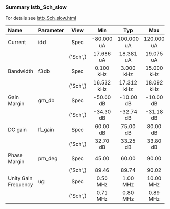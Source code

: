 ### Summary lstb_Sch_slow

For details see <a href='lstb_Sch_slow.html'>lstb_Sch_slow.html</a>

|**Name**|**Parameter**|**View**|**Min** | **Typ** | **Max**|
|:---|:---|:---:|:---:|:---:|:---:|
|Current|idd | Spec | -80.000 uA | 100.000 uA | 120.000 uA |
| | | ('Sch',)|17.686 uA | 18.381 uA | 19.075 uA |
|Bandwidth|f3db | Spec | 0.100 kHz | 3.000 kHz | 15.000 kHz |
| | | ('Sch',)|16.532 kHz | 17.312 kHz | 18.092 kHz |
|Gain Margin|gm\_db | Spec | -50.00 dB | -10.00 dB | -10.00 dB |
| | | ('Sch',)|-34.30 dB | -32.74 dB | -31.18 dB |
|DC gain|lf\_gain | Spec | 60.00 dB | 75.00 dB | 80.00 dB |
| | | ('Sch',)|32.70 dB | 33.25 dB | 33.80 dB |
|Phase Margin|pm\_deg | Spec | 45.00  | 60.00  | 90.00  |
| | | ('Sch',)|89.46  | 89.74  | 90.02  |
|Unity Gain Frequency|ug | Spec | 0.50 MHz | 1.00 MHz | 10.00 MHz |
| | | ('Sch',)|0.71 MHz | 0.80 MHz | 0.89 MHz |

